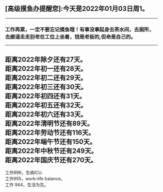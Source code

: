 ## [高级摸鱼办提醒您]:今天是2022年01月03日周1。
---
### 工作再累，一定不要忘记摸鱼哦！有事没事起身去茶水间，去厕所，去廊道走走别老在工位上坐着，钱是老板的,但命是自己的。
---
距离2022年除夕还有27天。  
距离2022年初一还有28天。  
距离2022年初二还有29天。  
距离2022年初三还有30天。  
距离2022年初四还有31天。  
距离2022年初五还有32天。  
距离2022年初六还有33天。  
距离2022年清明节还有89天。  
距离2022年劳动节还有116天。  
距离2022年端午节还有150天。  
距离2022年中秋节还有249天。  
距离2022年国庆节还有270天。  
---
工作996，生病ICU.  
工作955，work–life balance。  
工作 944，生活为先。